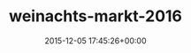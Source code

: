 ---
title:		"weinachts-markt-2016"
type:		"photos"
mediatype:		"upload"
description:		"TBC"
date:		"2015-12-05 17:45:26+00:00"
album:		"events"
filename:		"weinachts-markt-2016.md"
series:		""
cl_public_id:		"events/weinachts-markt-2016"
cl_version:		1497002573
format:		"tiff"
bytes:		2062100
width:		810
height:		1440
colours:
- "#180E0B"
- "#030310"
- "#1C0C05"
- "#070814"
- "#302515"
- "#F4E1D0"
- "#765239"
- "#D3A481"
- "#090408"
- "#070409"
- "#030104"
- "#765C3D"
- "#050104"
- "#291A08"
exposure_mode:		"Auto"
program:		"Aperture-priority AE"
aperture:		"2.8"
focal_length:		"24.0 mm"
iso:		"2500"
shutter_speed:		"1/125"
metering:		"Multi-segment"
flash:		"Off, Did not fire"
white_balance:		"Custom"
colour_temp:		"3200"
has_crop:		"false"
orientation:		"Horizontal (normal)"
camera_model:		"NIKON D800"
lens_info:		"24-70mm f/2.8"
artist:		"No artist info"
x_resolution:		"300"
y_resolution:		"300"
---